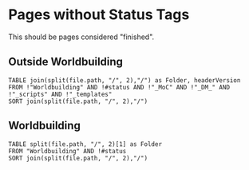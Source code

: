 # Pages without Status Tags
This should be pages considered "finished".

## Outside Worldbuilding

```dataview
TABLE join(split(file.path, "/", 2),"/") as Folder, headerVersion
FROM !"Worldbuilding" AND !#status AND !"_MoC" AND !"_DM_" AND !"_scripts" AND !"_templates"
SORT join(split(file.path, "/", 2),"/")
```

## Worldbuilding

```dataview
TABLE split(file.path, "/", 2)[1] as Folder 
FROM "Worldbuilding" AND !#status
SORT join(split(file.path, "/", 2),"/")
```

